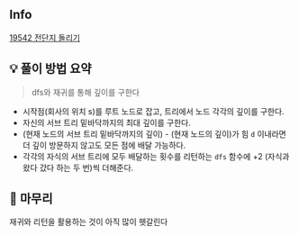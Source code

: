 ## Info
[19542 전단지 돌리기](https://www.acmicpc.net/problem/19542)

## 💡 풀이 방법 요약
> dfs와 재귀를 통해 깊이를 구한다
- 시작점(회사의 위치 s)를 루트 노드로 잡고, 트리에서 노드 각각의 깊이를 구한다.
- 자신의 서브 트리 밑바닥까지의 최대 깊이를 구한다.
- (현재 노드의 서브 트리 밑바닥까지의 깊이) - (현재 노드의 깊이)가 힘 `d` 이내라면 더 깊이 방문하지 않고도 모든 점에 배달 가능하다.
- 각각의 자식의 서브 트리에 모두 배달하는 횟수를 리턴하는 `dfs` 함수에 +2 (자식과 왔다 갔다 하는 두 번)씩 더해준다.


## 🙂 마무리
재귀와 리턴을 활용하는 것이 아직 많이 헷갈린다

